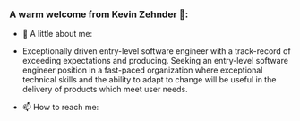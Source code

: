 ### A warm welcome from Kevin Zehnder 👋:
- 🔭 A little about me:
- Exceptionally driven entry-level software engineer with a track-record of exceeding expectations and producing. Seeking an entry-level software engineer position in a fast-paced organization where exceptional technical skills and the ability to adapt to change will be useful in the delivery of products which meet user needs.

- 📫 How to reach me: 

<!--
**righttrianglesrkewl3/righttrianglesrkewl3** is a ✨ _special_ ✨ repository because its `README.md` (this file) appears on your GitHub profile.

Here are some ideas to get you started:

- 🔭 I’m currently working on ...
- 🌱 I’m currently learning ...
- 👯 I’m looking to collaborate on ...
- 🤔 I’m looking for help with ...
- 💬 Ask me about ...
- 📫 How to reach me: ...
- 😄 Pronouns: ...
- ⚡ Fun fact: ...
-->
